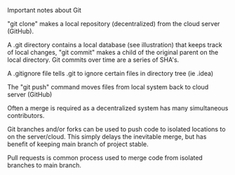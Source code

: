 Important notes about Git

"git clone" makes a local repository (decentralized) from the cloud server (GitHub).   

A .git directory contains a local database (see illustration) that keeps track of local changes, "git commit" makes a child of the original parent on the local directory.  Git commits over time are a series of SHA's.

A .gitignore file tells .git to ignore certain files in directory tree (ie .idea)

The "git push" command moves files from local system back to cloud server (GitHub)

Often a merge is required as a decentralized system has many simultaneous contributors.

Git branches and/or forks can be used to push code to  isolated locations to on the server/cloud.  This simply delays the inevitable merge, but has benefit of keeping main branch of project stable.

Pull requests is common process used to merge code from isolated branches to main branch.

